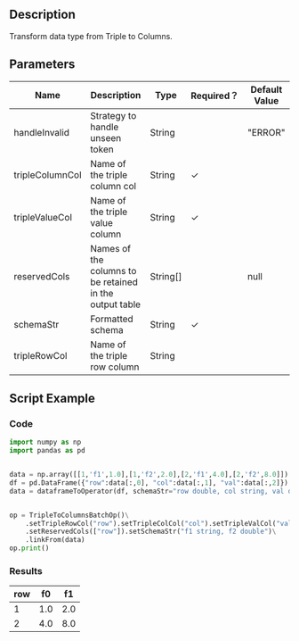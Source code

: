 ## Description
Transform data type from Triple to Columns.

## Parameters
| Name | Description | Type | Required？ | Default Value |
| --- | --- | --- | --- | --- |
| handleInvalid | Strategy to handle unseen token | String |  | "ERROR" |
| tripleColumnCol | Name of the triple column col | String | ✓ |  |
| tripleValueCol | Name of the triple value column | String | ✓ |  |
| reservedCols | Names of the columns to be retained in the output table | String[] |  | null |
| schemaStr | Formatted schema | String | ✓ |  |
| tripleRowCol | Name of the triple row column | String |  |  |

## Script Example
### Code
```python
import numpy as np
import pandas as pd


data = np.array([[1,'f1',1.0],[1,'f2',2.0],[2,'f1',4.0],[2,'f2',8.0]])
df = pd.DataFrame({"row":data[:,0], "col":data[:,1], "val":data[:,2]})
data = dataframeToOperator(df, schemaStr="row double, col string, val double",op_type="batch")


op = TripleToColumnsBatchOp()\
    .setTripleRowCol("row").setTripleColCol("col").setTripleValCol("val")\
    .setReservedCols(["row"]).setSchemaStr("f1 string, f2 double")\
    .linkFrom(data)
op.print()
```

### Results
    
|row|f0|f1|
|-|---|---|
|1|1.0|2.0|
|2|4.0|8.0|
    
